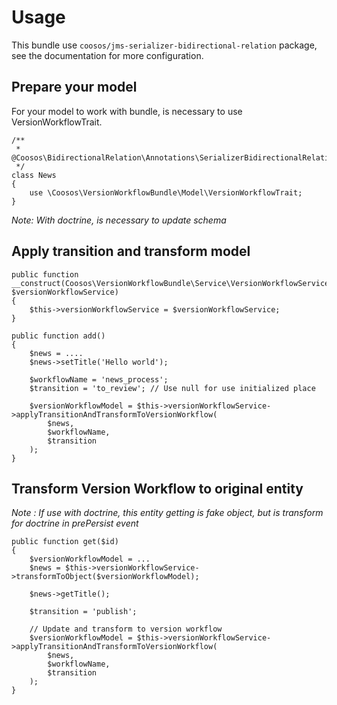 # Usage

This bundle use ``coosos/jms-serializer-bidirectional-relation`` package, see the documentation for more configuration.

## Prepare your model

For your model to work with bundle, is necessary to use VersionWorkflowTrait.

    /**
     * @Coosos\BidirectionalRelation\Annotations\SerializerBidirectionalRelation()
     */
    class News
    {
        use \Coosos\VersionWorkflowBundle\Model\VersionWorkflowTrait;
    }

_Note: With doctrine, is necessary to update schema_

## Apply transition and transform model

    public function __construct(Coosos\VersionWorkflowBundle\Service\VersionWorkflowService $versionWorkflowService)
    {
        $this->versionWorkflowService = $versionWorkflowService;
    }

    public function add()
    {
        $news = ....
        $news->setTitle('Hello world');

        $workflowName = 'news_process';
        $transition = 'to_review'; // Use null for use initialized place
        
        $versionWorkflowModel = $this->versionWorkflowService->applyTransitionAndTransformToVersionWorkflow(
            $news,
            $workflowName,
            $transition
        );
    }

## Transform Version Workflow to original entity

_Note : If use with doctrine, this entity getting is fake object, but is transform for doctrine in prePersist event_


    public function get($id)
    {
        $versionWorkflowModel = ...
        $news = $this->versionWorkflowService->transformToObject($versionWorkflowModel);
        
        $news->getTitle();
        
        $transition = 'publish';
        
        // Update and transform to version workflow
        $versionWorkflowModel = $this->versionWorkflowService->applyTransitionAndTransformToVersionWorkflow(
            $news,
            $workflowName,
            $transition
        );
    }
